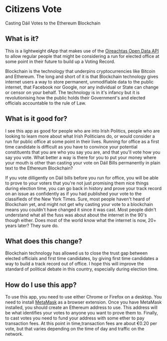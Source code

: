 # Citizens Vote

Casting Dáil Votes to the Ethereum Blockchain

## What is it?

This is a lightweight dApp that makes use of the [Oireachtas Open Data API](https://api.oireachtas.ie/) to allow regular people that might be considering a run for elected office at some point in their future to build up a Voting Record.

Blockchain is the technology that underpins cryptocurrencies like Bitcoin and Ethereum. The long and short of it is that Blockchain technology gives internet users a way to store permanent, unmodifiable data to the public internet, that Facebook nor Google, nor any individual or State can change or censor on your behalf. The technology is in it's infancy but it is revolutionising how the public holds their Government's and elected officials accountable to the rule of Law.

## What is it good for?

I see this app as good for people who are into Irish Politics, people who are looking to learn more about what Irish Politicians do, or would consider a run for public office at some point in their lives. Running for office as a first time candidate is difficult as you have to convince your potential constituents that you are who you say you are, and that you'll vote how you say you vote. What better a way is there for you to put your money where your mouth is other than casting your vote on Dáil Bills permanently in plain text to the Ethereum Blockchain?

If you vote dilligently on Dáil bills before you run for office, you will be able to prove to your voters that you're not just promising them nice things during election time, you can go back in history and prove your track record on an issue as confidently as if you had published your vote to the classifieds of the New York Times. Sure, most people haven't heard of Blockchain yet, and might not get why casting your vote to a blockchain means you couldn't have changed it since it was cast. Most people didn't understand what all the fuss was about about the internet in the 90's though either. Does most of the world know what the internet is now, 20+ years later? They sure do.

## What does this change?

Blockchain technology has allowed us to close the trust gap between elected officials and first time candidates, by giving first time candidates a way to build a track record out of office. I hope this will improve the standard of political debate in this country, especially during election time.

## How do I use this app?

To use this app, you need to use either Chrome or Firefox on a desktop. You need to install [MetaMask](https://metamask.io/) as a browser extension. Once you have MetaMask installed, you should create an Ethereum address to use. This address will be what identifies your votes to anyone you want to prove them to. Finally, to cast votes you need to fund your address with some ether to pay transaction fees. At this point in time,transaction fees are about €0.20 per vote, but that varies depending on the time of day and traffic on the network.
